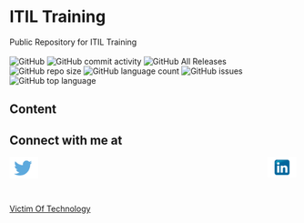 # ITIL Training
Public Repository for ITIL Training<BR /><BR />
<img alt="GitHub" src="https://img.shields.io/github/license/bvoris/ITILTraining">
<img alt="GitHub commit activity" src="https://img.shields.io/github/commit-activity/m/bvoris/ITILTraining">
<img alt="GitHub All Releases" src="https://img.shields.io/github/downloads/bvoris/ITILTraining/total">
<img alt="GitHub repo size" src="https://img.shields.io/github/repo-size/bvoris/ITILTraining">
<img alt="GitHub language count" src="https://img.shields.io/github/languages/count/bvoris/ITILTraining">
<img alt="GitHub issues" src="https://img.shields.io/github/issues/bvoris/ITILTraining">
<img alt="GitHub top language" src="https://img.shields.io/github/languages/top/bvoris/ITILTraining">
 
## Content


## Connect with me at

<a href="https://twitter.com/HMInfoSecViking?ref_src=twsrc%5Etfw"><IMG SRC="https://github.com/bvoris/bvoris/blob/master/twitter.jpg" WIDTH=10% HEIGHT=10% ALIGN=LEFT></a>

<a href="https://www.linkedin.com/in/brad-voris" target="_blank"><IMG SRC="https://github.com/bvoris/bvoris/blob/master/linkedin.png" WIDTH=10% HEIGHT=4% ALIGN=RIGHT></a>

<BR /><BR />
<BR /><BR />

<A HREF="https://www.victimoftechnology.com">Victim Of Technology<A />
<BR /><BR />
